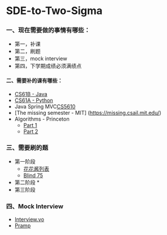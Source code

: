 # SDE-to-Two-Sigma

### 一、现在需要做的事情有哪些：
-  第一，补课
-  第二，刷题
-  第三，mock interview
-  第四，下学期成绩必须满绩点
#### 二、需要补的课有哪些：
- [CS61B - Java](https://www.youtube.com/watch?v=OT1kliTw0ko&list=PLu0nzW8Es1x3TmpwQRLMQwCtulEd43ZY8&index=1)
- [CS61A - Python](https://www.youtube.com/watch?v=vYynOGcDW-8&list=PLXN9vwbk5m7buBvROwNxM6H4zGe7w5hjb)
- Java Spring MVC[CS5610](https://www.youtube.com/watch?v=BxEP84rYrDc&list=PL_GGiAMracOWWTdEzq-RcjT2kCIe16cYk)
- [The missing semester - MIT] (https://missing.csail.mit.edu/)
- Algorithms - Princeton
	- [Part 1](https://www.coursera.org/learn/algorithms-part1/home/week/4)
	- [Part 2](https://www.coursera.org/learn/algorithms-part2/home/week/1)

### 三、需要刷的题
* 第一阶段
	* [花花酱列表](https://zxi.mytechroad.com/blog/leetcode-problem-categories/)
	* [Blind 75](https://leetcode.com/discuss/general-discussion/460599/blind-75-leetcode-questions)
* 第二阶段
	* 
* 第三阶段

### 四、Mock Interview
- [Interview.vo](https://start.interviewing.io/dashboard/interviewee?tutorial)
- [Pramp](https://www.pramp.com/dashboard#/)
